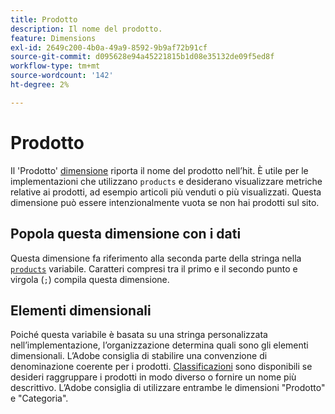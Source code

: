 ```yaml
---
title: Prodotto
description: Il nome del prodotto.
feature: Dimensions
exl-id: 2649c200-4b0a-49a9-8592-9b9af72b91cf
source-git-commit: d095628e94a45221815b1d08e35132de09f5ed8f
workflow-type: tm+mt
source-wordcount: '142'
ht-degree: 2%

---
```


# Prodotto

Il &#39;Prodotto&#39; [dimensione](overview.md) riporta il nome del prodotto nell’hit. È utile per le implementazioni che utilizzano `products` e desiderano visualizzare metriche relative ai prodotti, ad esempio articoli più venduti o più visualizzati. Questa dimensione può essere intenzionalmente vuota se non hai prodotti sul sito.

## Popola questa dimensione con i dati

Questa dimensione fa riferimento alla seconda parte della stringa nella [`products`](/help/implement/vars/page-vars/products.md) variabile. Caratteri compresi tra il primo e il secondo punto e virgola (`;`) compila questa dimensione.

## Elementi dimensionali

Poiché questa variabile è basata su una stringa personalizzata nell’implementazione, l’organizzazione determina quali sono gli elementi dimensionali. L’Adobe consiglia di stabilire una convenzione di denominazione coerente per i prodotti. [Classificazioni](../classifications/c-classifications.md) sono disponibili se desideri raggruppare i prodotti in modo diverso o fornire un nome più descrittivo. L’Adobe consiglia di utilizzare entrambe le dimensioni &quot;Prodotto&quot; e &quot;Categoria&quot;.
